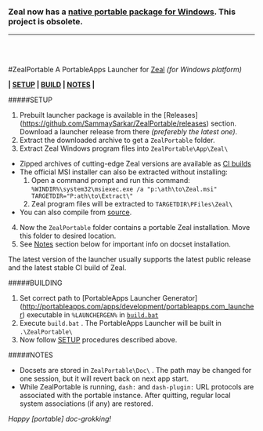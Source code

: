 ### Zeal now has a [native portable package for Windows](https://zealdocs.org/download.html#windows). This project is obsolete.
<hr><br><br>

#ZealPortable
A PortableApps Launcher for [Zeal](http://zealdocs.org/) *(for Windows platform)*

**| [SETUP](#setup) | [BUILD](#setup) | [NOTES](#notes) |**


#####SETUP
1. Prebuilt launcher package is available in the [Releases]
   (https://github.com/SammaySarkar/ZealPortable/releases) section. <br>
   Download a launcher release from there *(preferebly the latest one)*.
2. Extract the downloaded archive to get a `ZealPortable` folder.
3. Extract Zeal Windows program files into `ZealPortable\App\Zeal\`
  -  Zipped archives of cutting-edge Zeal versions are available as
     [CI builds](https://bintray.com/zealdocs/windows-ci)
  -  The official MSI installer can also be extracted without installing:
     1. Open a command prompt and run this command: <br>
        `%WINDIR%\system32\msiexec.exe /a "p:\ath\to\Zeal.msi" TARGETDIR="P:ath\to\Extract\"`
     2. Zeal program files will be extracted to `TARGETDIR\PFiles\Zeal\`
  - You can also compile from [source](https://github.com/zealdocs/zeal).
4. Now the `ZealPortable` folder contains a portable Zeal installation.
   Move this folder to desired location.
5. See [Notes](#notes) section below for important info on docset installation.

The latest version of the launcher usually supports the latest public release
and the latest stable CI build of Zeal.


#####BUILDING
1. Set correct path to [PortableApps Launcher Generator]
   (http://portableapps.com/apps/development/portableapps.com_launcher)
   executable in `%LAUNCHERGEN%` in [`build.bat`](./build.bat)
2. Execute `build.bat` . The PortableApps Launcher will be built in `.\ZealPortable\`
3. Now follow [SETUP](#setup) procedures described above.


#####NOTES
+  Docsets are stored in `ZealPortable\Doc\` . The path may be changed for one session,
   but it will revert back on next app start.
+  While ZealPortable is running, `dash:` and `dash-plugin:` URL protocols are associated
   with the portable instance. After quitting, regular local system associations (if any)
   are restored.

*Happy [portable] doc-grokking!*
